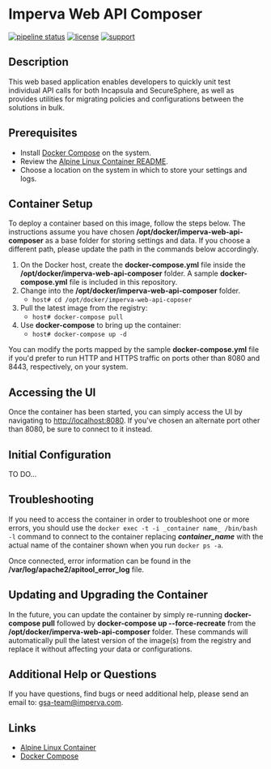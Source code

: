 # Imperva Web API Composer

[![pipeline status](https://gitlab.com/imperva-community/public/tools/imperva-web-api-composer/badges/master/build.svg)](https://gitlab.com/imperva-community/public/tools/imperva-web-api-composer/pipelines)
[![license](https://img.shields.io/badge/license-imperva--community-blue.svg)](https://gitlab.com/imperva-community/public/tools/imperva-web-api-composer/blob/master/LICENSE.md)
[![support](https://img.shields.io/badge/support-community-blue.svg)](https://gitlab.com/imperva-community)

## Description

This web based application enables developers to quickly unit test individual API calls for both Incapsula and SecureSphere, as well as provides utilities for migrating policies and configurations between the solutions in bulk.

## Prerequisites

- Install [Docker Compose](https://github.com/docker/compose) on the system.
- Review the [Alpine Linux Container README](https://github.com/imperva-gsa-team/alpine-docker/blob/3.x/README.md).
- Choose a location on the system in which to store your settings and logs.

## Container Setup

To deploy a container based on this image, follow the steps below.  The instructions assume you have chosen **/opt/docker/imperva-web-api-composer** as a base folder for storing settings and data.  If you choose a different path, please update the path in the commands below accordingly.

1. On the Docker host, create the **docker-compose.yml** file inside the **/opt/docker/imperva-web-api-composer** folder. A sample **docker-compose.yml** file is included in this repository.
1. Change into the **/opt/docker/imperva-web-api-composer** folder.
   - `host# cd /opt/docker/imperva-web-api-coposer`
1. Pull the latest image from the registry:
   - `host# docker-compose pull`
1. Use **docker-compose** to bring up the container:
   - `host# docker-compose up -d`

You can modify the ports mapped by the sample **docker-compose.yml** file if you'd prefer to run HTTP and HTTPS traffic on ports other than 8080 and 8443, respectively, on your system.

## Accessing the UI

Once the container has been started, you can simply access the UI by navigating to <http://localhost:8080>.  If you've chosen an alternate port other than 8080, be sure to connect to it instead.

## Initial Configuration

TO DO...

## Troubleshooting

If you need to access the container in order to troubleshoot one or more errors, you should use the `docker exec -t -i _container name_ /bin/bash -l` command to connect to the container replacing **_container_name_** with the actual name of the container shown when you run `docker ps -a`.  

Once connected, error information can be found in the **/var/log/apache2/apitool_error_log** file.

## Updating and Upgrading the Container

In the future, you can update the container by simply re-running **docker-compose pull** followed by **docker-compose up --force-recreate** from the **/opt/docker/imperva-web-api-composer** folder.  These commands will automatically pull the latest version of the image(s) from the registry and replace it without affecting your data or configurations.

## Additional Help or Questions

If you have questions, find bugs or need additional help, please send an email to:
[gsa-team@imperva.com](mailto:gsa-team@imperva.com).

## Links

- [Alpine Linux Container](https://github.com/imperva-gsa-team/alpine-docker)
- [Docker Compose](https://github.com/docker/compose/)
